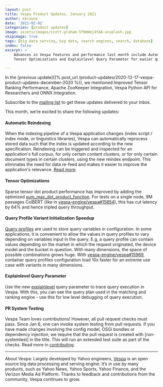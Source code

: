 ```yaml
---
layout: post
title: Vespa Product Updates, January 2021
author: kkraune
date: '2021-02-02'
categories: [product updates]
image: assets/images/scott-graham-5fNmWej4tAA-unsplash.jpg
skipimage: true
tags: [big data serving, big data, search engines, search, database]
index: false
excerpt: >
    Advances in Vespa features and performance last month include Automatic Reindexing,
    Tensor Optimizations and Explainlevel Query Parameter for easier query blueprint tracing.
    
---
```


In the [previous update]({% post_url /product-updates/2020-12-17-vespa-product-updates-december-2020 %}),
we mentioned Improved Tensor Ranking Performance, Apache ZooKeeper Integration, Vespa Python API for Researchers and ONNX Integration.

Subscribe to the [mailing list](https://vespa.ai/mailing-list.html) to get these updates delivered to your inbox.

This month, we’re excited to share the following updates:


#### Automatic Reindexing
When the indexing pipeline of a Vespa application changes
(index script / index mode, or linguistics libraries),
Vespa can automatically reprocess stored data
such that the index is updated according to the new specification.
Reindexing can be triggered and inspected for an application's full corpus, for only certain content clusters,
or for only certain document types in certain clusters, using the new reindex endpoint.
This eliminates the need for data re-feed and makes it easier to improve the application's relevance.
[Read more](https://docs.vespa.ai/en/reindexing.html).


#### Tensor Optimizations
Sparse tensor dot product performance has improved by adding the optimized
[sum_max_dot_product_function](https://github.com/vespa-engine/vespa/pull/16236).
For tests on a single node, 9M passages ColBERT
(like in [vespa-engine/vespa#15854](https://github.com/vespa-engine/vespa/issues/15854#issuecomment-769013855)),
this has cut latency by 64% and hence tripled query throughput.


#### Query Profile Variant Initialization Speedup
[Query profiles](https://docs.vespa.ai/en/query-profiles.html) are used to store query variables in configuration.
In some applications, it is convenient to allow the values in query profiles to vary
depending on variables input in the query.
E.g, a query profile can contain values depending on the market in which the request originated,
the device model and the bucket in question.
With many dimensions, the space of possible combinations grows huge.
With [vespa-engine/vespa#15969](https://github.com/vespa-engine/vespa/pull/15969),
container query profiles configuration load 10x faster for an extreme use case with variants in many dimensions.


#### Explainlevel Query Parameter
Use the new [explainlevel](https://docs.vespa.ai/en/reference/query-api-reference.html#trace.explainlevel)
query parameter to trace query execution in Vespa.
With this, you can see the query plan used in the matching and ranking engine -
use this for low level debugging of query execution.


#### PR System Testing
Vespa Team loves contributions!
However, all pull request checks must pass.
Since Jan 6, one can invoke system testing from pull requests.
If you have made changes involving the config model, OSGi bundles or dependency injection,
we require that the pull request is created with [run-systemtest] in the title.
This will run an extended test suite as part of the checks.
Read more in [contributing](https://docs.vespa.ai/en/contributing).

___
About Vespa: Largely developed by Yahoo engineers,
[Vespa](https://github.com/vespa-engine/vespa) is an open source big data processing and serving engine.
It’s in use by many products, such as Yahoo News, Yahoo Sports, Yahoo Finance, and the Verizon Media Ad Platform.
Thanks to feedback and contributions from the community, Vespa continues to grow.
